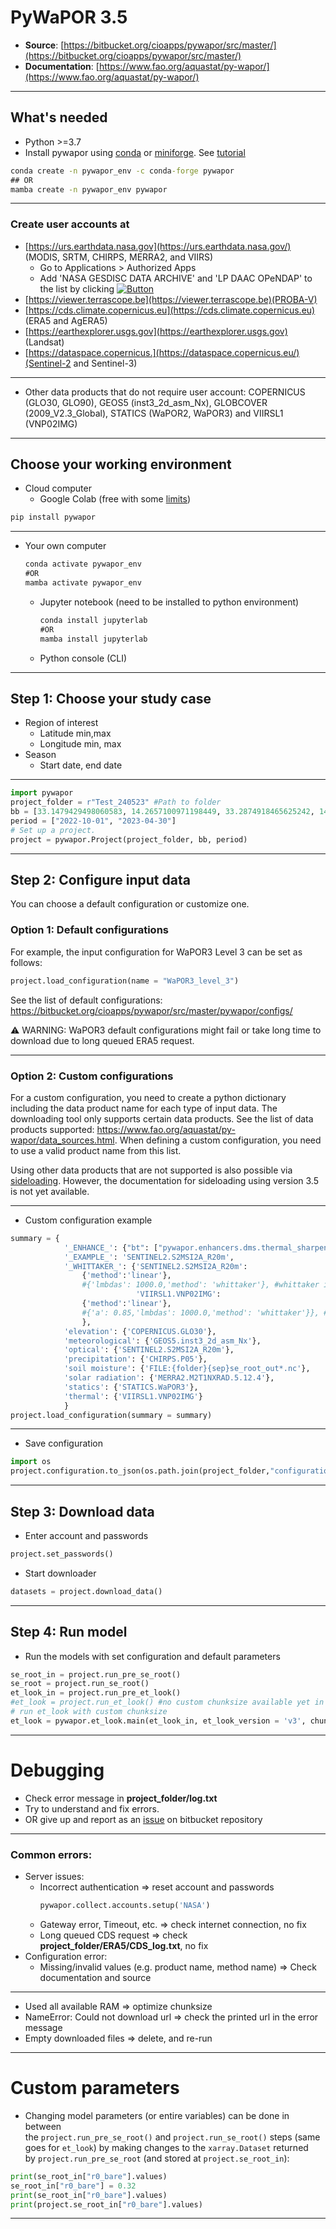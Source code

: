 # PyWaPOR 3.5

- **Source**: [https://bitbucket.org/cioapps/pywapor/src/master/](https://bitbucket.org/cioapps/pywapor/src/master/)
- **Documentation**: [https://www.fao.org/aquastat/py-wapor/](https://www.fao.org/aquastat/py-wapor/)
---
## What's needed
- Python >=3.7
- Install pywapor using [conda](https://docs.conda.io/projects/conda/en/latest/user-guide/concepts/environments.html) or [miniforge](https://github.com/conda-forge/miniforge). See [tutorial](https://courses.gisopencourseware.org/mod/book/view.php?id=430&chapterid=1427)
```cmd
conda create -n pywapor_env -c conda-forge pywapor
## OR
mamba create -n pywapor_env pywapor
```
---
### Create user accounts at
- [https://urs.earthdata.nasa.gov](https://urs.earthdata.nasa.gov/) (MODIS, SRTM, CHIRPS, MERRA2, and VIIRS)
	- Go to Applications > Authorized Apps
   	- Add 'NASA GESDISC DATA ARCHIVE' and 'LP DAAC OPeNDAP' to the list by clicking [![Button]][Link]
- [https://viewer.terrascope.be](https://viewer.terrascope.be)(PROBA-V)
- [https://cds.climate.copernicus.eu](https://cds.climate.copernicus.eu) (ERA5 and AgERA5)
- [https://earthexplorer.usgs.gov](https://earthexplorer.usgs.gov) (Landsat)
- [https://dataspace.copernicus.](https://dataspace.copernicus.eu/)(Sentinel-2 and Sentinel-3)
---
- Other data products that do not require user account: COPERNICUS (GLO30, GLO90), GEOS5 (inst3_2d_asm_Nx), GLOBCOVER (2009_V2.3_Global), STATICS (WaPOR2, WaPOR3) and VIIRSL1 (VNP02IMG)
---
## Choose your working environment
- Cloud computer
	- Google Colab (free with some [limits](https://research.google.com/colaboratory/faq.html#idle-timeouts))
```Python
pip install pywapor
```
---
- Your own computer
	```cmd
	conda activate pywapor_env
	#OR
	mamba activate pywapor_env
	```
	- Jupyter notebook (need to be installed to python environment)
	 	```cmd
		conda install jupyterlab
		#OR
		mamba install jupyterlab	
	  	```
	- Python console (CLI)
		
---
## Step 1: Choose your study case
- Region of interest
	- Latitude min,max
	- Longitude min, max
- Season
	- Start date, end date
---
```Python
import pywapor
project_folder = r"Test_240523" #Path to folder
bb = [33.1479429498060583, 14.2657100971198449, 33.2874918465625242, 14.3487734799492763] # [xmin, ymin, xmax, ymax] #Wad_Helal
period = ["2022-10-01", "2023-04-30"] 
# Set up a project.
project = pywapor.Project(project_folder, bb, period)
```
---
## Step 2: Configure input data
You can choose a default configuration or customize one. 
### Option 1: Default configurations 
For example, the input configuration for WaPOR3 Level 3 can be set as follows:
```Python
project.load_configuration(name = "WaPOR3_level_3")
```
See the list of default configurations: https://bitbucket.org/cioapps/pywapor/src/master/pywapor/configs/ 

⚠ WARNING: WaPOR3 default configurations might fail or take long time to download due to long queued ERA5 request.

---
### Option 2: Custom configurations
For a custom configuration, you need to create a python dictionary including the data product name for each type of input data.
The downloading tool only supports certain data products. See the list of data products supported: https://www.fao.org/aquastat/py-wapor/data_sources.html. 
When defining a custom configuration, you need to use a valid product name from this list. 

Using other data products that are not supported is also possible via [sideloading](https://colab.research.google.com/github/un-fao/FAO-Water-Applications/blob/main/pyWaPOR/sideload.ipynb). However, the documentation for sideloading using version 3.5 is not yet available.

---
- Custom configuration example
```Python
summary = {
            '_ENHANCE_': {"bt": ["pywapor.enhancers.dms.thermal_sharpener.sharpen"],},
            '_EXAMPLE_': 'SENTINEL2.S2MSI2A_R20m',
            '_WHITTAKER_': {'SENTINEL2.S2MSI2A_R20m':
				{'method':'linear'},
				#{'lmbdas': 1000.0,'method': 'whittaker'}, #whittaker interpolation takes too long 
                            'VIIRSL1.VNP02IMG':
				{'method':'linear'},
				#{'a': 0.85,'lmbdas': 1000.0,'method': 'whittaker'}}, #whittaker interpolation takes too long
				},
            'elevation': {'COPERNICUS.GLO30'},
            'meteorological': {'GEOS5.inst3_2d_asm_Nx'},
            'optical': {'SENTINEL2.S2MSI2A_R20m'},
            'precipitation': {'CHIRPS.P05'},
            'soil moisture': {'FILE:{folder}{sep}se_root_out*.nc'},
            'solar radiation': {'MERRA2.M2T1NXRAD.5.12.4'},
            'statics': {'STATICS.WaPOR3'},
            'thermal': {'VIIRSL1.VNP02IMG'}
            }
project.load_configuration(summary = summary)
```
---
- Save configuration 
```Python
import os
project.configuration.to_json(os.path.join(project_folder,"configuration.json"))
```
---
## Step 3: Download data
- Enter account and passwords
```Python
project.set_passwords()
```
- Start downloader
```Python
datasets = project.download_data()
```
---
## Step 4: Run model
- Run the models with set configuration and default parameters
```Python
se_root_in = project.run_pre_se_root()
se_root = project.run_se_root()
et_look_in = project.run_pre_et_look()
#et_look = project.run_et_look() #no custom chunksize available yet in version 3.5.2
# run et_look with custom chunksize
et_look = pywapor.et_look.main(et_look_in, et_look_version = 'v3', chunks = {"time_bins": 1, "x": 1000, "y": 1000})
```
---
# Debugging
- Check error message in **project_folder/log.txt**
- Try to understand and fix errors. 
- OR give up and report as an [issue](https://bitbucket.org/cioapps/pywapor/issues) on bitbucket repository
---
### Common errors:
- Server issues: 
	- Incorrect authentication => reset account and passwords
		```Python
		pywapor.collect.accounts.setup('NASA')
		```
	- Gateway error, Timeout, etc. => check internet connection, no fix
	- Long queued CDS request => check **project_folder/ERA5/CDS_log.txt**, no fix
- Configuration error: 
	- Missing/invalid values (e.g. product name, method name) => Check documentation and source
---
- Used all available RAM => optimize chunksize
- NameError: Could not download url => check the printed url in the error message
- Empty downloaded files => delete, and re-run
---
# Custom parameters
- Changing model parameters (or entire variables) can be done in between the `project.run_pre_se_root()` and `project.run_se_root()` steps (same goes for `et_look`) by making changes to the `xarray.Dataset` returned by `project.run_pre_se_root` (and stored at `project.se_root_in`):
```Python
print(se_root_in["r0_bare"].values)
se_root_in["r0_bare"] = 0.32
print(se_root_in["r0_bare"].values)
print(project.se_root_in["r0_bare"].values)
```

---
[Button]: https://img.shields.io/badge/APPROVE_MORE_APPLICATIONS-blue?style=for-the-badge
[Link]: https://urs.earthdata.nasa.gov/application_search 
